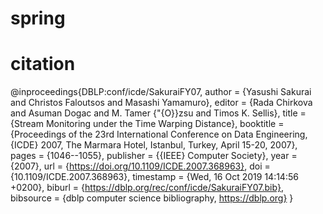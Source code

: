 # spring
# citation
@inproceedings{DBLP:conf/icde/SakuraiFY07,
  author    = {Yasushi Sakurai and
               Christos Faloutsos and
               Masashi Yamamuro},
  editor    = {Rada Chirkova and
               Asuman Dogac and
               M. Tamer {\"{O}}zsu and
               Timos K. Sellis},
  title     = {Stream Monitoring under the Time Warping Distance},
  booktitle = {Proceedings of the 23rd International Conference on Data Engineering,
               {ICDE} 2007, The Marmara Hotel, Istanbul, Turkey, April 15-20, 2007},
  pages     = {1046--1055},
  publisher = {{IEEE} Computer Society},
  year      = {2007},
  url       = {https://doi.org/10.1109/ICDE.2007.368963},
  doi       = {10.1109/ICDE.2007.368963},
  timestamp = {Wed, 16 Oct 2019 14:14:56 +0200},
  biburl    = {https://dblp.org/rec/conf/icde/SakuraiFY07.bib},
  bibsource = {dblp computer science bibliography, https://dblp.org}
}
